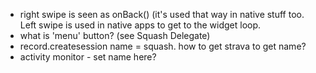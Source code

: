 * right swipe is seen as onBack() (it's used that way in native stuff too. Left swipe is used in native apps to get to the widget loop. 
* what is 'menu' button? (see Squash Delegate)
* record.createsession name = squash. how to get strava to get name?
* activity monitor - set name here?
